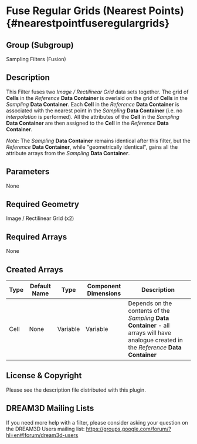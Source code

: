 Fuse Regular Grids (Nearest Points) {#nearestpointfuseregulargrids}
=============

## Group (Subgroup) ##
Sampling Filters (Fusion)

## Description ##
This Filter fuses two *Image / Rectilinear Grid* data sets together. The grid of **Cells** in the *Reference* **Data Container** is overlaid on the grid of **Cells** in the *Sampling* **Data Container**.  Each **Cell** in the *Reference* **Data Container** is associated with the nearest point in the *Sampling* **Data Container** (i.e. no *interpolation* is performed).  All the attributes of the **Cell** in the *Sampling* **Data Container** are then assigned to the **Cell** in the *Reference* **Data Container**.

*Note:* The *Sampling* **Data Container** remains identical after this filter, but the *Reference* **Data Container**, while "geometrically identical", gains all the attribute arrays from the *Sampling* **Data Container**.

## Parameters ##
None

## Required Geometry ##
Image / Rectilinear Grid (x2)

## Required Arrays ##
None

## Created Arrays ##
| Type | Default Name | Type | Component Dimensions | Description |
|------|--------------|-------------|---------|-----|
| Cell | None | Variable | Variable | Depends on the contents of the *Sampling* **Data Container** - all arrays will have analogue created in the *Reference* **Data Container** |

## License & Copyright ##

Please see the description file distributed with this plugin.

## DREAM3D Mailing Lists ##

If you need more help with a filter, please consider asking your question on the DREAM3D Users mailing list:
https://groups.google.com/forum/?hl=en#!forum/dream3d-users


